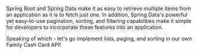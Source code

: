 Spring Boot and Spring Data make it as easy to retrieve multiple items from an application as it is to fetch just one. In addition, Spring Data's powerful yet easy-to-use pagination, sorting, and filtering capabilities make it simple for developers to incorporate these features into an application.

Speaking of which - let's go implement lists, paging, and sorting in our own Family Cash Card API!
